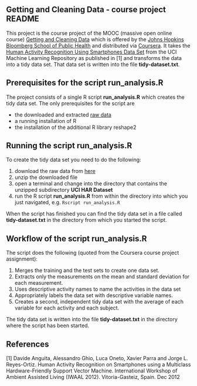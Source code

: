 Getting and Cleaning Data - course project README
---------------------------------------------------

This project is the course project of the MOOC (massive open online course) [Getting and Cleaning Data](https://www.coursera.org/course/getdata) which is offered by the [Johns Hopkins Bloomberg School of Public Health](http://www.jhsph.edu/) and distributed via [Coursera](https://www.coursera.org/). It takes the [Human Activity Recognition Using Smartphones Data Set](http://archive.ics.uci.edu/ml/datasets/Human+Activity+Recognition+Using+Smartphones) from the UCI Machine Learning Repository as published in [1] and transforms the data into a tidy data set. That data set is written into the file **tidy-dataset.txt**.

Prerequisites for the script run_analysis.R
---------------------------------------------------

The project consists of a single R script **run_analysis.R** which creates the tidy data set. The only prerequisites for the script are

- the downloaded and extracted [raw data](https://d396qusza40orc.cloudfront.net/getdata%2Fprojectfiles%2FUCI%20HAR%20Dataset.zip)
- a running installation of R
- the installation of the additional R library reshape2

Running the script run_analysis.R
---------------------------------------------------

To create the tidy data set you need to do the following:

1. download the raw data from [here](https://d396qusza40orc.cloudfront.net/getdata%2Fprojectfiles%2FUCI%20HAR%20Dataset.zip)
2. unzip the downloaded file
3. open a terminal and change into the directory that contains the unzipped subdirectory **UCI HAR Dataset**
4. run the R script **run_analysis.R** from within the directory into which you just navigated, e.g. ```Rscript run_analysis.R```

When the script has finished you can find the tidy data set in a file called **tidy-dataset.txt** in the directory from which you started the script.

Workflow of the script run_analysis.R
---------------------------------------------------

The script does the following (quoted from the Coursera course project assignment):

>
1. Merges the training and the test sets to create one data set.
2. Extracts only the measurements on the mean and standard deviation for each measurement. 
3. Uses descriptive activity names to name the activities in the data set
4. Appropriately labels the data set with descriptive variable names. 
5. Creates a second, independent tidy data set with the average of each variable for each activity and each subject. 

The tidy data set is written into the file **tidy-dataset.txt** in the directory where the script has been started.

References
---------------------------------------------------

[1] Davide Anguita, Alessandro Ghio, Luca Oneto, Xavier Parra and Jorge L. Reyes-Ortiz. Human Activity Recognition on Smartphones using a Multiclass Hardware-Friendly Support Vector Machine. International Workshop of Ambient Assisted Living (IWAAL 2012). Vitoria-Gasteiz, Spain. Dec 2012
